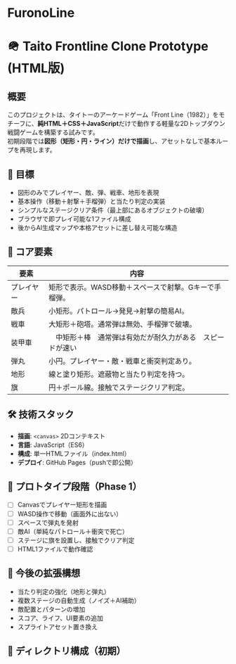 # FuronoLine
# 🪖 Taito Frontline Clone Prototype (HTML版)

## 概要

このプロジェクトは、タイトーのアーケードゲーム「Front Line（1982）」をモチーフに、**純HTML＋CSS＋JavaScript**だけで動作する軽量な2Dトップダウン戦闘ゲームを構築する試みです。  
初期段階では**図形（矩形・円・ライン）だけで描画**し、アセットなしで基本ループを再現します。

## 🎯 目標

- 図形のみでプレイヤー、敵、弾、戦車、地形を表現  
- 基本操作（移動＋射撃＋手榴弾）と当たり判定の実装  
- シンプルなステージクリア条件（最上部にあるオブジェクトの破壊）  
- ブラウザで即プレイ可能な1ファイル構成  
- 後からAI生成マップや本格アセットに差し替え可能な構造

## 🧩 コア要素

| 要素       | 内容                                                         |
|------------|--------------------------------------------------------------|
| プレイヤー | 矩形で表示。WASD移動＋スペースで射撃。Gキーで手榴弾。         |
| 敵兵       | 小矩形。パトロール→発見→射撃の簡易AI。                       |
| 戦車 | 大矩形＋砲塔。通常弾は無効、手榴弾で破壊。                    |
 |装甲車 |　中矩形＋棒　通常弾は有効だが耐久力がある　スピードが速い
| 弾丸       | 小円。プレイヤー・敵・戦車と衝突判定あり。                   |
| 地形       | 線と塗り矩形。遮蔽物と当たり判定を持つ。                     |
| 旗         | 円＋ポール線。接触でステージクリア判定。                     |

## 🛠 技術スタック

- **描画**: `<canvas>` 2Dコンテキスト  
- **言語**: JavaScript（ES6）  
- **構成**: 単一HTMLファイル（index.html）  
- **デプロイ**: GitHub Pages（pushで即公開）

## 🧪 プロトタイプ段階（Phase 1）

- [ ] Canvasでプレイヤー矩形を描画  
- [ ] WASD操作で移動（画面外に出ない）  
- [ ] スペースで弾丸を発射  
- [ ] 敵AI（単純なパトロール＋衝突で死亡）  
- [ ] ステージに旗を設置し、接触でクリア判定  
- [ ] HTML1ファイルで動作確認

## 🚀 今後の拡張構想

- 当たり判定の強化（地形と弾丸）  
- 複数ステージの自動生成（ノイズ＋AI補助）  
- 敵配置とパターンの増加  
- スコア、ライフ、UI要素の追加  
- スプライトアセット置き換え

## 📂 ディレクトリ構成（初期）


